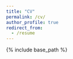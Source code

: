 ```yaml
---
title: "CV"
permalink: /cv/
author_profile: true
redirect_from:
  - /resume
---
```


{% include base_path %}

<object data="{{ site.url }}{{ site.baseurl }}/_pdfs/Persch_CV.pdf" width="1000" height="1000" type="application/pdf"></object>
